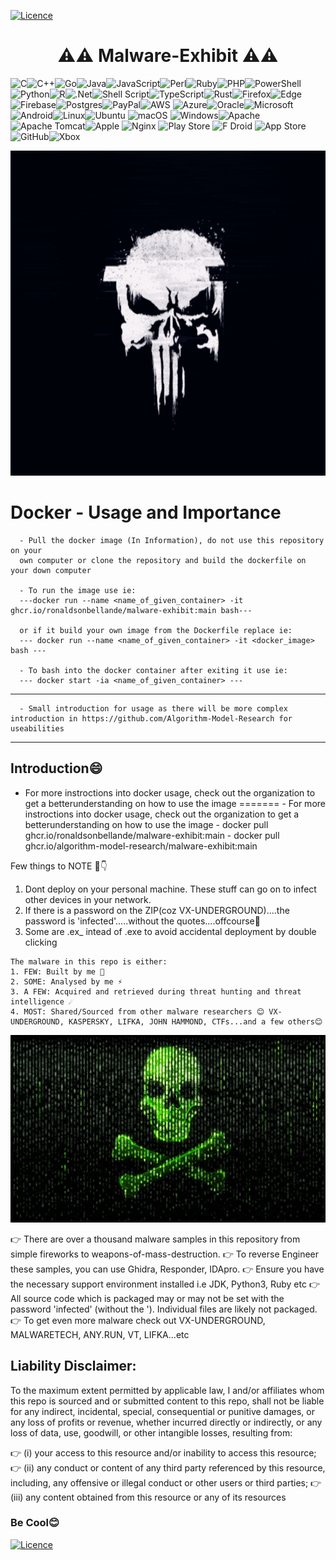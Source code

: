 [![Licence](https://img.shields.io/github/license/Ileriayo/markdown-badges?style=for-the-badge)](./LICENSE)

#	<h1 align="center">⚠️⚠️ Malware-Exhibit ⚠️⚠️</h1>

![C](https://img.shields.io/badge/c-%2300599C.svg?style=for-the-badge&logo=c&logoColor=white)![C++](https://img.shields.io/badge/c++-%2300599C.svg?style=for-the-badge&logo=c%2B%2B&logoColor=white)![Go](https://img.shields.io/badge/go-%2300ADD8.svg?style=for-the-badge&logo=go&logoColor=white)![Java](https://img.shields.io/badge/java-%23ED8B00.svg?style=for-the-badge&logo=java&logoColor=white)![JavaScript](https://img.shields.io/badge/javascript-%23323330.svg?style=for-the-badge&logo=javascript&logoColor=%23F7DF1E)![Perl](https://img.shields.io/badge/perl-%2339457E.svg?style=for-the-badge&logo=perl&logoColor=white)![Ruby](https://img.shields.io/badge/ruby-%23CC342D.svg?style=for-the-badge&logo=ruby&logoColor=white)![PHP](https://img.shields.io/badge/php-%23777BB4.svg?style=for-the-badge&logo=php&logoColor=white)![PowerShell](https://img.shields.io/badge/PowerShell-%235391FE.svg?style=for-the-badge&logo=powershell&logoColor=white)![Python](https://img.shields.io/badge/python-3670A0?style=for-the-badge&logo=python&logoColor=ffdd54)![R](https://img.shields.io/badge/r-%23276DC3.svg?style=for-the-badge&logo=r&logoColor=white)![.Net](https://img.shields.io/badge/.NET-5C2D91?style=for-the-badge&logo=.net&logoColor=white)![Shell Script](https://img.shields.io/badge/shell_script-%23121011.svg?style=for-the-badge&logo=gnu-bash&logoColor=white)![TypeScript](https://img.shields.io/badge/typescript-%23007ACC.svg?style=for-the-badge&logo=typescript&logoColor=white)![Rust](https://img.shields.io/badge/rust-%23000000.svg?style=for-the-badge&logo=rust&logoColor=white)![Firefox](https://img.shields.io/badge/Firefox-FF7139?style=for-the-badge&logo=Firefox-Browser&logoColor=white)![Edge](https://img.shields.io/badge/Edge-0078D7?style=for-the-badge&logo=Microsoft-edge&logoColor=white)![Firebase](https://img.shields.io/badge/Firebase-039BE5?style=for-the-badge&logo=Firebase&logoColor=white)![Postgres](https://img.shields.io/badge/postgres-%23316192.svg?style=for-the-badge&logo=postgresql&logoColor=white)![PayPal](https://img.shields.io/badge/PayPal-00457C?style=for-the-badge&logo=paypal&logoColor=white)![AWS](https://img.shields.io/badge/AWS-%23FF9900.svg?style=for-the-badge&logo=amazon-aws&logoColor=white) ![Azure](https://img.shields.io/badge/azure-%230072C6.svg?style=for-the-badge&logo=microsoftazure&logoColor=white)![Oracle](https://img.shields.io/badge/Oracle-F80000?style=for-the-badge&logo=oracle&logoColor=white)![Microsoft](https://img.shields.io/badge/Microsoft-0078D4?style=for-the-badge&logo=microsoft&logoColor=white)![Android](https://img.shields.io/badge/Android-3DDC84?style=for-the-badge&logo=android&logoColor=white)![Linux](https://img.shields.io/badge/Linux-FCC624?style=for-the-badge&logo=linux&logoColor=black)![Ubuntu](https://img.shields.io/badge/Ubuntu-E95420?style=for-the-badge&logo=ubuntu&logoColor=white) ![macOS](https://img.shields.io/badge/mac%20os-000000?style=for-the-badge&logo=macos&logoColor=F0F0F0) ![Windows](https://img.shields.io/badge/Windows-0078D6?style=for-the-badge&logo=windows&logoColor=white)![Apache](https://img.shields.io/badge/apache-%23D42029.svg?style=for-the-badge&logo=apache&logoColor=white)![Apache Tomcat](https://img.shields.io/badge/apache%20tomcat-%23F8DC75.svg?style=for-the-badge&logo=apache-tomcat&logoColor=black)![Apple](https://img.shields.io/badge/Apple-%23000000.svg?style=for-the-badge&logo=apple&logoColor=white) ![Nginx](https://img.shields.io/badge/nginx-%23009639.svg?style=for-the-badge&logo=nginx&logoColor=white) ![Play Store](https://img.shields.io/badge/Google_Play-414141?style=for-the-badge&logo=google-play&logoColor=white) ![F Droid](https://img.shields.io/badge/F_Droid-1976D2?style=for-the-badge&logo=f-droid&logoColor=white) ![App Store](https://img.shields.io/badge/App_Store-0D96F6?style=for-the-badge&logo=app-store&logoColor=white)![GitHub](https://img.shields.io/badge/github-%23121011.svg?style=for-the-badge&logo=github&logoColor=white)![Xbox](https://img.shields.io/badge/xbox-%23107C10.svg?style=for-the-badge&logo=xbox&logoColor=white)

<img src="zhackgithub1.gif " height="520" width="1750" >


# Docker - Usage and Importance
      - Pull the docker image (In Information), do not use this repository on your 
      own computer or clone the repository and build the dockerfile on your down computer
      
      - To run the image use ie: 
      ---docker run --name <name_of_given_container> -it ghcr.io/ronaldsonbellande/malware-exhibit:main bash---
      
      or if it build your own image from the Dockerfile replace ie: 
      --- docker run --name <name_of_given_container> -it <docker_image> bash ---
      
      - To bash into the docker container after exiting it use ie: 
      --- docker start -ia <name_of_given_container> ---
-------------------------------------------------------------------------
      - Small introduction for usage as there will be more complex introduction in https://github.com/Algorithm-Model-Research for useabilities
-------------------------------------------------------------------------


Introduction😄
------------
- For more instroctions into docker usage, check out the organization to get a betterunderstanding on how to use the image
=======
      - For more instroctions into docker usage, check out the organization to get a betterunderstanding on how to use the image
      - docker pull ghcr.io/ronaldsonbellande/malware-exhibit:main
      - docker pull ghcr.io/algorithm-model-research/malware-exhibit:main

Few things to NOTE 📝👇
1. Dont deploy on your personal machine. These stuff can go on to infect other devices in your network.
2. If there is a password on the ZIP(coz VX-UNDERGROUND)....the password is 'infected'.....without the quotes....offcourse🤭
3. Some are .ex_ intead of .exe to avoid accidental deployment by double clicking

```
The malware in this repo is either:
1. FEW: Built by me 🤭 
2. SOME: Analysed by me ⚡
3. A FEW: Acquired and retrieved during threat hunting and threat intelligence ☄️
4. MOST: Shared/Sourced from other malware researchers 😊 VX-UNDERGROUND, KASPERSKY, LIFKA, JOHN HAMMOND, CTFs...and a few others😊
```
<img src="malware2.gif" height="300" width="1750" >

👉 There are over a thousand malware samples in this repository from simple fireworks to weapons-of-mass-destruction.
👉 To reverse Engineer these samples, you can use Ghidra, Responder, IDApro.
👉 Ensure you have the necessary support environment installed i.e JDK, Python3, Ruby etc
👉 All source code which is packaged may or may not be set with the password 'infected' (without the '). Individual files are likely not packaged. 
👉 To get even more malware check out VX-UNDERGROUND, MALWARETECH, ANY.RUN, VT, LIFKA...etc

## Liability Disclaimer:

To the maximum extent permitted by applicable law, I and/or affiliates whom this repo is sourced and or submitted content to this repo, shall not be liable for any indirect, incidental, special, consequential or punitive damages, or any loss of profits or revenue, whether incurred directly or indirectly, or any loss of data, use, goodwill, or other intangible losses, resulting from:

👉 (i) your access to this resource and/or inability to access this resource; 
👉 (ii) any conduct or content of any third party referenced by this resource, including, any offensive or illegal conduct or other users or third parties; 
👉 (iii) any content obtained from this resource or any of its resources

### Be Cool😊

[![Licence](https://img.shields.io/github/license/Ileriayo/markdown-badges?style=for-the-badge)](./LICENSE)

